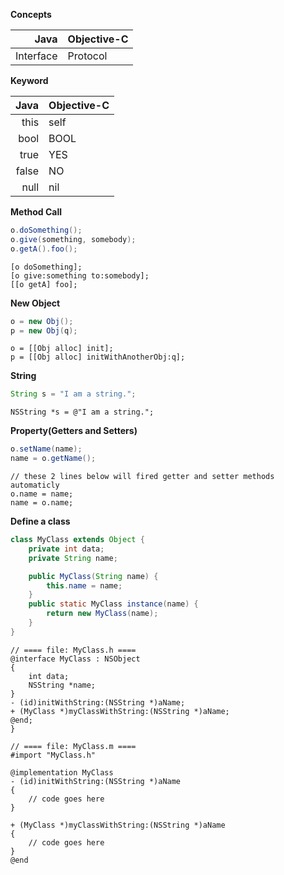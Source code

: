 **Concepts**

| Java | Objective-C |
|-----:|:------------|
| Interface | Protocol |

**Keyword**

| Java | Objective-C |
|-----:|:------------|
| this | self |
| bool | BOOL |
| true | YES |
| false | NO |
| null | nil |

**Method Call**

```java
o.doSomething();
o.give(something, somebody);
o.getA().foo();
```

```objc
[o doSomething];
[o give:something to:somebody];
[[o getA] foo];
```

**New Object**

```java
o = new Obj();
p = new Obj(q);
```

```objc
o = [[Obj alloc] init];
p = [[Obj alloc] initWithAnotherObj:q];
```

**String**

```java
String s = "I am a string.";
```

```objc
NSString *s = @"I am a string.";
```

**Property(Getters and Setters)**

```java
o.setName(name);
name = o.getName();
```

```objc
// these 2 lines below will fired getter and setter methods automaticly
o.name = name;
name = o.name;
```

**Define a class**

```java
class MyClass extends Object {
	private int data;
	private String name;

	public MyClass(String name) {
		this.name = name;
	}
	public static MyClass instance(name) {
		return new MyClass(name);
	}
}
```

```objc
// ==== file: MyClass.h ====
@interface MyClass : NSObject
{
	int data;
	NSString *name;
}
- (id)initWithString:(NSString *)aName;
+ (MyClass *)myClassWithString:(NSString *)aName;
@end;
}

// ==== file: MyClass.m ====
#import "MyClass.h"

@implementation MyClass
- (id)initWithString:(NSString *)aName
{
    // code goes here
}
 
+ (MyClass *)myClassWithString:(NSString *)aName
{
    // code goes here
}
@end
```